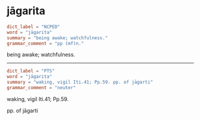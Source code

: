 # jāgarita

``` toml
dict_label = "NCPED"
word = "jāgarita"
summary = "being awake; watchfulness."
grammar_comment = "pp (mf)n."
```

being awake; watchfulness.

--------------------

``` toml
dict_label = "PTS"
word = "jāgarita"
summary = "waking, vigil Iti.41; Pp.59. pp. of jāgarti"
grammar_comment = "neuter"
```

waking, vigil Iti.41; Pp.59.

pp. of jāgarti


